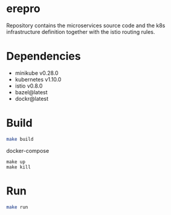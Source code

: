 # erepro

Repository contains the microservices source code and the k8s infrastructure definition together with the istio routing rules.

# Dependencies

* minikube v0.28.0
* kubernetes v1.10.0
* istio v0.8.0
* bazel@latest
* dockr@latest

# Build

```bash
make build
```

docker-compose
```
make up
make kill
```

# Run
```bash
make run
```
